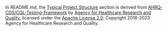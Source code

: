 In README.md, the [Typical Project Structure](https://github.com/ITRI-BDL-D/CQL-Project-template?tab=readme-ov-file#typical-project-structure-from-ahrq-cdscql-testing-framework) section is derived from [AHRQ-CDS/CQL-Testing-Framework](https://github.com/AHRQ-CDS/CQL-Testing-Framework) by [Agency for Healthcare Research and Quality](https://www.ahrq.gov/),
licensed under the [Apache License 2.0](https://www.apache.org/licenses/LICENSE-2.0).
Copyright 2018-2023 Agency for Healthcare Research and Quality.
